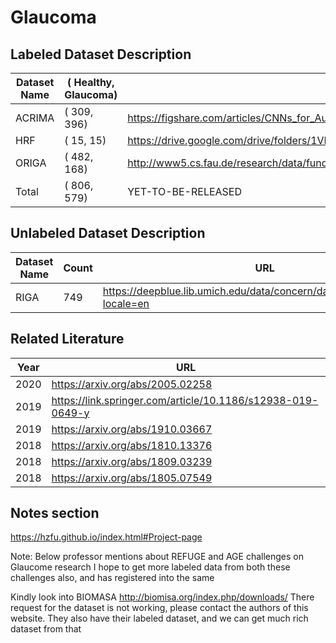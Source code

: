 # Glaucoma

## Labeled Dataset Description

| Dataset Name | ( Healthy, Glaucoma) | URL 
|--------------|----------------------|--------------------------------------------
|ACRIMA       | (     309,      396) | https://figshare.com/articles/CNNs_for_Automatic_Glaucoma_Assessment_using_Fundus_Images_An_Extensive_Validation/7613135
|HRF          | (      15,       15) | https://drive.google.com/drive/folders/1VPCvVsPgrfPNIl932xgU3XC_WFLUsXJR
|ORIGA        | (     482,      168) | http://www5.cs.fau.de/research/data/fundus-images/
|Total        | (     806,      579) | YET-TO-BE-RELEASED


## Unlabeled Dataset Description

|Dataset Name | Count | URL 
|-------------|-------|------------------------------------------------------------
|RIGA         |   749 | https://deepblue.lib.umich.edu/data/concern/data_sets/3b591905z?locale=en


## Related Literature

| Year | URL
|------|-------------
| 2020 | https://arxiv.org/abs/2005.02258
| 2019 | https://link.springer.com/article/10.1186/s12938-019-0649-y
| 2019 | https://arxiv.org/abs/1910.03667
| 2018 | https://arxiv.org/abs/1810.13376
| 2018 | https://arxiv.org/abs/1809.03239
| 2018 | https://arxiv.org/abs/1805.07549


## Notes section

https://hzfu.github.io/index.html#Project-page

Note: Below professor mentions about REFUGE and AGE challenges on Glaucome research
I hope to get more labeled data from both these challenges also, and has registered into the same

Kindly look into BIOMASA http://biomisa.org/index.php/downloads/
There request for the dataset is not working, please contact the authors of this website.
They also have their labeled dataset, and we can get much rich dataset from that
